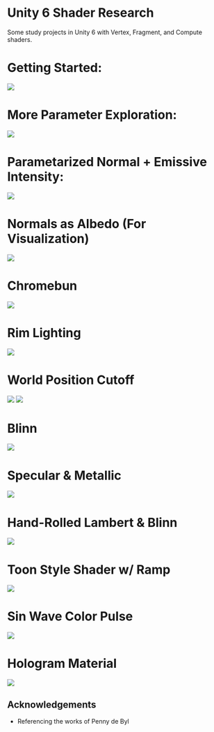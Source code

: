# Unity 6 Shader Research

Some study projects in Unity 6 with Vertex, Fragment, and Compute shaders.

# Getting Started:
<img src="Images\Starting.png">

# More Parameter Exploration:
<img src="Images\Zombunny.png">

# Parametarized Normal + Emissive Intensity:
<img src="Images\Normals.png">

# Normals as Albedo (For Visualization)
<img src="Images\AlbedoNrm.png">

# Chromebun
<img src="Images\ChromeBun.png">

# Rim Lighting
<img src="Images\rim.png">

# World Position Cutoff
<img src="Images\worldpos.png">
<img src="Images\worldpos.gif">

# Blinn
<img src="Images\blinn.png">

# Specular & Metallic
<img src="Images\specmetal.png">

# Hand-Rolled Lambert & Blinn
<img src="Images\handblinnlamb.png">

# Toon Style Shader w/ Ramp
<img src="Images\toon.png">

# Sin Wave Color Pulse
<img src="Images\sincolor.gif">

# Hologram Material
<img src="Images\hologram.png">

## Acknowledgements

 - Referencing the works of Penny de Byl
